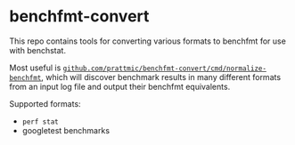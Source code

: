 # benchfmt-convert

This repo contains tools for converting various formats to benchfmt for use with
benchstat.

Most useful is
[`github.com/prattmic/benchfmt-convert/cmd/normalize-benchfmt`](https://pkg.go.dev/github.com/prattmic/benchfmt-convert/cmd/normalize-benchfmt),
which will discover benchmark results in many different formats from an input
log file and output their benchfmt equivalents.

Supported formats:

 * `perf stat`
 * googletest benchmarks
